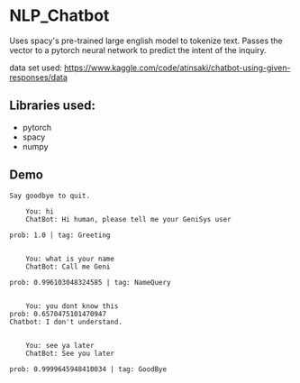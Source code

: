 # NLP_Chatbot

Uses spacy's pre-trained large english model to tokenize text. Passes the vector to a pytorch neural network to predict the intent of the inquiry.

data set used: https://www.kaggle.com/code/atinsaki/chatbot-using-given-responses/data

## Libraries used:

- pytorch
- spacy
- numpy

## Demo

```
Say goodbye to quit.

	You: hi
	ChatBot: Hi human, please tell me your GeniSys user

prob: 1.0 | tag: Greeting


	You: what is your name
	ChatBot: Call me Geni

prob: 0.996103048324585 | tag: NameQuery


	You: you dont know this
prob: 0.6570475101470947
Chatbot: I don't understand.


	You: see ya later
	ChatBot: See you later

prob: 0.9999645948410034 | tag: GoodBye
```

